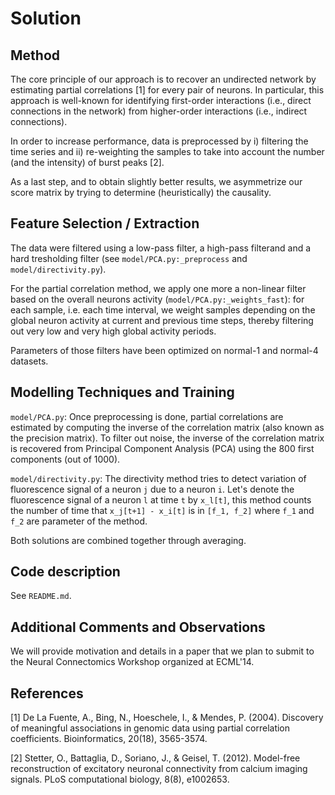 Solution
========

Method
------

The core principle of our approach is to recover an undirected network by
estimating partial correlations [1] for every pair of neurons. In particular,
this approach is well-known for identifying first-order interactions (i.e.,
direct connections in the network) from higher-order interactions (i.e.,
indirect connections).

In order to increase performance, data is preprocessed by i) filtering the
time series and ii) re-weighting the samples to take into account the number
(and the intensity) of burst peaks [2].

As a last step, and to obtain slightly better results, we asymmetrize our
score matrix by trying to determine (heuristically) the causality.


Feature Selection / Extraction
------------------------------

The data were filtered using a low-pass filter, a high-pass filterand and a hard tresholding filter (see `model/PCA.py:_preprocess` and `model/directivity.py`).

For the partial correlation method, we apply one more a non-linear filter based on the overall neurons activity
(`model/PCA.py:_weights_fast`): for each sample, i.e. each time 
interval, we weight samples depending on the global neuron activity at current and 
previous time steps, thereby filtering out very low and very high 
global activity periods. 

Parameters of those filters have been optimized on normal-1 and normal-4 datasets.


Modelling Techniques and Training
---------------------------------

`model/PCA.py`: Once preprocessing is done, partial correlations are estimated 
by computing the inverse of the correlation matrix (also known as the precision 
matrix).  To filter out noise, the inverse of the correlation matrix is recovered
from Principal Component Analysis (PCA) using the 800 first components (out
of 1000). 

`model/directivity.py`: The directivity method tries to detect variation of fluorescence signal of a neuron `j` due to a neuron `i`. Let's denote the fluorescence signal of a neuron `l` at time `t` by `x_l[t]`, this method counts the number of time that  `x_j[t+1] - x_i[t]` is in `[f_1, f_2]` where `f_1` and `f_2` are parameter of the method. 

Both solutions are combined together through averaging. 



Code description
----------------

See `README.md`.


Additional Comments and Observations
------------------------------------

We will provide motivation and details in a paper that we plan to submit 
to the Neural Connectomics Workshop organized at ECML'14.


References
----------

[1] De La Fuente, A., Bing, N., Hoeschele, I., & Mendes, P. (2004). 
    Discovery of meaningful associations in genomic data using partial 
    correlation coefficients. Bioinformatics, 20(18), 3565-3574.

[2] Stetter, O., Battaglia, D., Soriano, J., & Geisel, T. (2012). 
    Model-free reconstruction of excitatory neuronal connectivity from 
    calcium imaging signals. PLoS computational biology, 8(8), e1002653.

